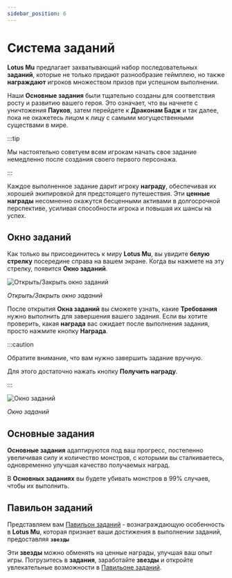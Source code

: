 ```yaml
---
sidebar_position: 6
---
```


# Система заданий

**Lotus Mu** предлагает захватывающий набор последовательных **заданий**, которые не только придают разнообразие геймплею, но также **награждают** игроков множеством призов при успешном выполнении.

Наши **Основные задания** были тщательно созданы для соответствия росту и развитию вашего героя. Это означает, что вы начнете с уничтожения **Пауков**, затем перейдете к **Драконам Бадж** и так далее, пока не окажетесь лицом к лицу с самыми могущественными существами в мире.

:::tip

Мы настоятельно советуем всем игрокам начать свое задание немедленно после создания своего первого персонажа.

:::

Каждое выполненное задание дарит игроку **награду**, обеспечивая их хорошей экипировкой для предстоящего путешествия. Эти **ценные награды** несомненно окажутся бесценными активами в долгосрочной перспективе, усиливая способности игрока и повышая их шансы на успех.

## Окно заданий

Как только вы присоединитесь к миру **Lotus Mu**, вы увидите **белую стрелку** посередине справа на вашем экране. Когда вы нажмете на эту стрелку, появится **Окно заданий**.

![Открыть/Закрыть окно заданий](/img/client-features/open-quest-window.jpg)

_Открыть/Закрыть окно заданий_

После открытия **Окна заданий** вы сможете узнать, какие **Требования** нужно выполнить для завершения вашего задания. Если вы хотите проверить, какая **награда** вас ожидает после выполнения задания, просто нажмите кнопку **Награда**.

:::caution

Обратите внимание, что вам нужно завершить задание вручную.

Для этого достаточно нажать кнопку **Получить награду**.

:::

![Окно заданий](/img/client-features/quest-window.jpg)

_Окно заданий_

## Основные задания

**Основные задания** адаптируются под ваш прогресс, постепенно увеличивая силу и количество монстров, с которыми вы сталкиваетесь, одновременно улучшая качество получаемых наград.

В **Основных заданиях** вы будете убивать монстров в 99% случаев, чтобы их выполнить.

## Павильон заданий

Представляем вам [Павильон заданий](/gameplay-systems/quest-pavilion) - вознаграждающую особенность в **Lotus Mu**, которая признает ваши достижения в выполнении заданий, предоставляя **`звезды`**

Эти **звезды** можно обменять на ценные награды, улучшая ваш опыт игры. Погрузитесь в **задания**, заработайте **звезды** и откройте увлекательные возможности в [Павильоне заданий](/gameplay-systems/quest-pavilion).
